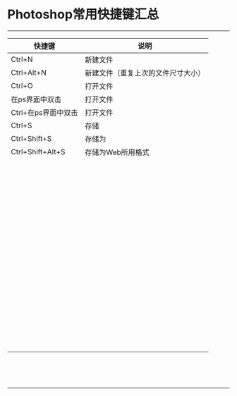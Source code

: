 # Photoshop常用快捷键汇总

---

| 快捷键              | 说明                               |
| ------------------- | ---------------------------------- |
| Ctrl+N              | 新建文件                           |
| Ctrl+Alt+N          | 新建文件（重复上次的文件尺寸大小） |
| Ctrl+O              | 打开文件                           |
| 在ps界面中双击      | 打开文件                           |
| Ctrl+在ps界面中双击 | 打开文件                           |
| Ctrl+S              | 存储                               |
| Ctrl+Shift+S        | 存储为                             |
| Ctrl+Shift+Alt+S    | 存储为Web所用格式                  |
|                     |                                    |
|                     |                                    |
|                     |                                    |
|                     |                                    |
|                     |                                    |
|                     |                                    |
|                     |                                    |
|                     |                                    |
|                     |                                    |
|                     |                                    |
|                     |                                    |
|                     |                                    |
|                     |                                    |
|                     |                                    |
|                     |                                    |
|                     |                                    |
|                     |                                    |
|                     |                                    |
|                     |                                    |
|                     |                                    |
|                     |                                    |
|                     |                                    |
|                     |                                    |
|                     |                                    |
|                     |                                    |
|                     |                                    |
|                     |                                    |
|                     |                                    |
|                     |                                    |
|                     |                                    |
|                     |                                    |
|                     |                                    |
|                     |                                    |
|                     |                                    |
|                     |                                    |
|                     |                                    |
|                     |                                    |
|                     |                                    |
|                     |                                    |
|                     |                                    |
|                     |                                    |
|                     |                                    |
|                     |                                    |
|                     |                                    |
|                     |                                    |
|                     |                                    |
|                     |                                    |
|                     |                                    |
|                     |                                    |
|                     |                                    |
|                     |                                    |
|                     |                                    |
|                     |                                    |
|                     |                                    |
|                     |                                    |
|                     |                                    |
|                     |                                    |
|                     |                                    |
|                     |                                    |
|                     |                                    |
|                     |                                    |
|                     |                                    |
|                     |                                    |
|                     |                                    |
|                     |                                    |
|                     |                                    |
|                     |                                    |
|                     |                                    |
|                     |                                    |
|                     |                                    |
|                     |                                    |
|                     |                                    |
|                     |                                    |



<br/><br/><br/>

---

